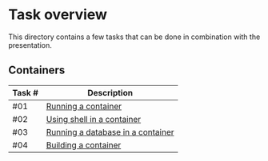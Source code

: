 # Task overview

This directory contains a few tasks that can be done in combination with the presentation.

## Containers

| Task # | Description                                                |
| ------ | ---------------------------------------------------------- |
| #01    | [Running a container](containers/TASK-01.md)               |
| #02    | [Using shell in a container](containers/TASK-02.md)        |
| #03    | [Running a database in a container](containers/TASK-03.md) |
| #04    | [Building a container](containers/TASK-04.md)              |

